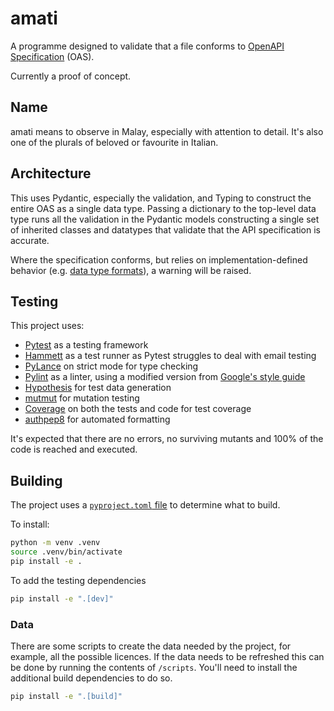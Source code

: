 # amati

A programme designed to validate that a file conforms to [OpenAPI Specification](https://spec.openapis.org/oas/v3.1.1.html) (OAS).

Currently a proof of concept.

## Name

amati means to observe in Malay, especially with attention to detail. It's also one of the plurals of beloved or favourite in Italian.

## Architecture

This uses Pydantic, especially the validation, and Typing to construct the entire OAS as a single data type. Passing a dictionary to the top-level data type runs all the validation in the Pydantic models constructing a single set of inherited classes and datatypes that validate that the API specification is accurate.

Where the specification conforms, but relies on implementation-defined behavior (e.g. [data type formats](https://spec.openapis.org/oas/v3.1.1.html#data-type-format)), a warning will be raised.

## Testing

This project uses:

* [Pytest](https://docs.pytest.org/en/stable/) as a testing framework
* [Hammett](https://pypi.org/project/hammett/) as a test runner as Pytest struggles to deal with email testing
* [PyLance](https://marketplace.visualstudio.com/items?itemName=ms-python.vscode-pylance) on strict mode for type checking
* [Pylint](https://www.pylint.org/) as a linter, using a modified version from [Google's style guide](https://google.github.io/styleguide/pyguide.html)
* [Hypothesis](https://hypothesis.readthedocs.io/en/latest/index.html) for test data generation
* [mutmut](https://mutmut.readthedocs.io/en/latest/index.html) for mutation testing
* [Coverage](https://coverage.readthedocs.io/en/7.6.8/) on both the tests and code for test coverage
* [authpep8](https://pypi.org/project/autopep8/) for automated formatting

It's expected that there are no errors, no surviving mutants and 100% of the code is reached and executed.

## Building

The project uses a [`pyproject.toml` file](https://packaging.python.org/en/latest/guides/writing-pyproject-toml/#writing-pyproject-toml) to determine what to build.

To install:

```sh
python -m venv .venv
source .venv/bin/activate
pip install -e .
```

To add the testing dependencies

```sh
pip install -e ".[dev]"
```

### Data

There are some scripts to create the data needed by the project, for example, all the possible licences. If the data needs to be refreshed this can be done by running the contents of `/scripts`. You'll need to install the additional build dependencies to do so.

```sh
pip install -e ".[build]"
```





